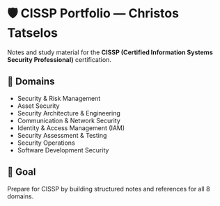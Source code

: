 # 🛡️ CISSP Portfolio — Christos Tatselos

Notes and study material for the **CISSP (Certified Information Systems Security Professional)** certification.  

## 📂 Domains
- Security & Risk Management  
- Asset Security  
- Security Architecture & Engineering  
- Communication & Network Security  
- Identity & Access Management (IAM)  
- Security Assessment & Testing  
- Security Operations  
- Software Development Security  

## 🎯 Goal
Prepare for CISSP by building structured notes and references for all 8 domains.
